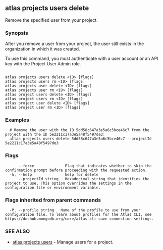 ## atlas projects users delete

Remove the specified user from your project.


### Synopsis

After you remove a user from your project, the user still exists in the organization in which it was created.

To use this command, you must authenticate with a user account or an API key with the Project User Admin role.



```

atlas projects users delete <ID> [flags]
atlas projects users rm <ID> [flags]
atlas projects user delete <ID> [flags]
atlas projects user rm <ID> [flags]
atlas project users delete <ID> [flags]
atlas project users rm <ID> [flags]
atlas project user delete <ID> [flags]
atlas project user rm <ID> [flags]
```

### Examples

```
  # Remove the user with the ID 5dd58c647a3e5a6c5bce46c7 from the project with the ID 5e2211c17a3e5a48f5497de3:
  atlas projects users delete 5dd58c647a3e5a6c5bce46c7 --projectId 5e2211c17a3e5a48f5497de3
```


### Flags

```
      --force              Flag that indicates whether to skip the confirmation prompt before proceeding with the requested action.
  -h, --help               help for delete
      --projectId string   Hexadecimal string that identifies the project to use. This option overrides the settings in the configuration file or environment variable.

```


### Flags inherited from parent commands

```
  -P, --profile string   Name of the profile to use from your configuration file. To learn about profiles for the Atlas CLI, see https://dochub.mongodb.org/core/atlas-cli-save-connection-settings.

```

### SEE ALSO


* [atlas projects users](atlas_projects_users.md)	- Manage users for a project.



